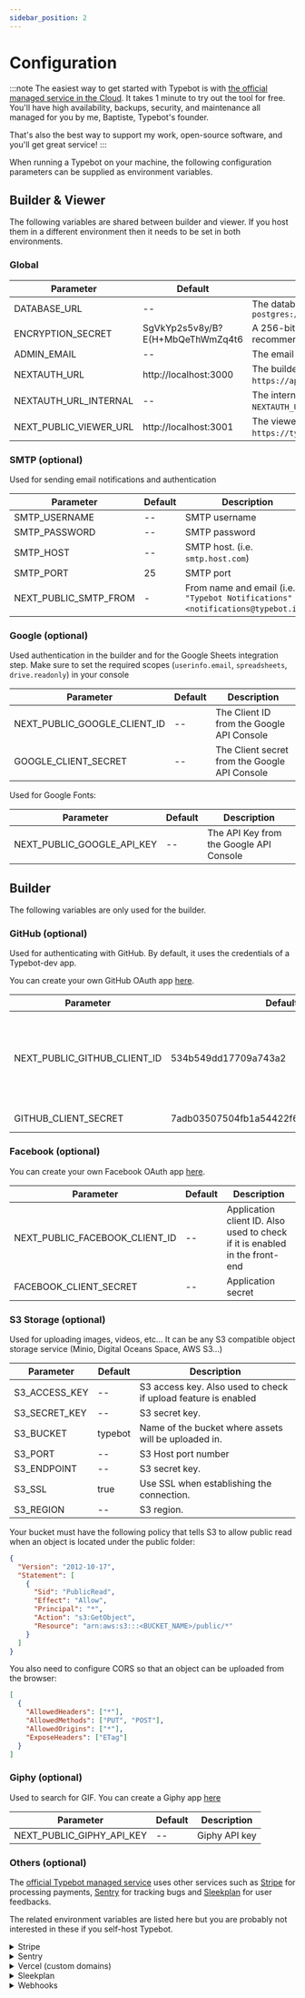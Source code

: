 ```yaml
---
sidebar_position: 2
---
```


# Configuration

:::note
The easiest way to get started with Typebot is with [the official managed service in the Cloud](https://app.typebot.io). It takes 1 minute to try out the tool for free. You'll have high availability, backups, security, and maintenance all managed for you by me, Baptiste, Typebot's founder.

That's also the best way to support my work, open-source software, and you'll get great service!
:::

When running a Typebot on your machine, the following configuration parameters can be supplied as environment variables.

## Builder & Viewer

The following variables are shared between builder and viewer. If you host them in a different environment then it needs to be set in both environments.

### Global

| Parameter              | Default                          | Description                                                                                                                                                                       |
| ---------------------- | -------------------------------- | --------------------------------------------------------------------------------------------------------------------------------------------------------------------------------- |
| DATABASE_URL           | --                               | The database URL, i.e. for external db server `postgres://user:password@ip.or.domain.to.server/database_name`                                                                     |
| ENCRYPTION_SECRET      | SgVkYp2s5v8y/B?E(H+MbQeThWmZq4t6 | A 256-bit key used to encrypt sensitive data. It is strongly recommended to [generate](https://www.allkeysgenerator.com/Random/Security-Encryption-Key-Generator.aspx) a new one. |
| ADMIN_EMAIL            | --                               | The email that will get a "Pro" plan on user creation                                                                                                                             |
| NEXTAUTH_URL           | http://localhost:3000            | The builder base URL. Should be the publicly accessible URL (i.e. `https://app.typebot.io`)                                                                                       |
| NEXTAUTH_URL_INTERNAL  | --                               | The internal builder base URL. You have to set it only when `NEXTAUTH_URL` isn't publicly accessible                                                                              |
| NEXT_PUBLIC_VIEWER_URL | http://localhost:3001            | The viewer base URL. Should be the publicly accessible URL (i.e. `https://typebot.io`)                                                                                            |

### SMTP (optional)

Used for sending email notifications and authentication

| Parameter             | Default | Description                                                                     |
| --------------------- | ------- | ------------------------------------------------------------------------------- |
| SMTP_USERNAME         | --      | SMTP username                                                                   |
| SMTP_PASSWORD         | --      | SMTP password                                                                   |
| SMTP_HOST             | --      | SMTP host. (i.e. `smtp.host.com`)                                               |
| SMTP_PORT             | 25      | SMTP port                                                                       |
| NEXT_PUBLIC_SMTP_FROM | -       | From name and email (i.e. `"Typebot Notifications" <notifications@typebot.io>`) |

### Google (optional)

Used authentication in the builder and for the Google Sheets integration step. Make sure to set the required scopes (`userinfo.email`, `spreadsheets`, `drive.readonly`) in your console

| Parameter                    | Default | Description                                   |
| ---------------------------- | ------- | --------------------------------------------- |
| NEXT_PUBLIC_GOOGLE_CLIENT_ID | --      | The Client ID from the Google API Console     |
| GOOGLE_CLIENT_SECRET         | --      | The Client secret from the Google API Console |

Used for Google Fonts:

| Parameter                  | Default | Description                             |
| -------------------------- | ------- | --------------------------------------- |
| NEXT_PUBLIC_GOOGLE_API_KEY | --      | The API Key from the Google API Console |

## Builder

The following variables are only used for the builder.

### GitHub (optional)

Used for authenticating with GitHub. By default, it uses the credentials of a Typebot-dev app.

You can create your own GitHub OAuth app [here](https://github.com/settings/developers).

| Parameter                    | Default                                  | Description                                                                 |
| ---------------------------- | ---------------------------------------- | --------------------------------------------------------------------------- |
| NEXT_PUBLIC_GITHUB_CLIENT_ID | 534b549dd17709a743a2                     | Application client ID. Also used to check if it is enabled in the front-end |
| GITHUB_CLIENT_SECRET         | 7adb03507504fb1a54422f6c3c697277cfd000a9 | Application secret                                                          |

### Facebook (optional)

You can create your own Facebook OAuth app [here](https://developers.facebook.com/apps/create/).

| Parameter                      | Default | Description                                                                 |
| ------------------------------ | ------- | --------------------------------------------------------------------------- |
| NEXT_PUBLIC_FACEBOOK_CLIENT_ID | --      | Application client ID. Also used to check if it is enabled in the front-end |
| FACEBOOK_CLIENT_SECRET         | --      | Application secret                                                          |

### S3 Storage (optional)

Used for uploading images, videos, etc... It can be any S3 compatible object storage service (Minio, Digital Oceans Space, AWS S3...)

| Parameter     | Default | Description                                                    |
| ------------- | ------- | -------------------------------------------------------------- |
| S3_ACCESS_KEY | --      | S3 access key. Also used to check if upload feature is enabled |
| S3_SECRET_KEY | --      | S3 secret key.                                                 |
| S3_BUCKET     | typebot | Name of the bucket where assets will be uploaded in.           |
| S3_PORT       | --      | S3 Host port number                                            |
| S3_ENDPOINT   | --      | S3 secret key.                                                 |
| S3_SSL        | true    | Use SSL when establishing the connection.                      |
| S3_REGION     | --      | S3 region.                                                     |

Your bucket must have the following policy that tells S3 to allow public read when an object is located under the public folder:

```json
{
  "Version": "2012-10-17",
  "Statement": [
    {
      "Sid": "PublicRead",
      "Effect": "Allow",
      "Principal": "*",
      "Action": "s3:GetObject",
      "Resource": "arn:aws:s3:::<BUCKET_NAME>/public/*"
    }
  ]
}
```

You also need to configure CORS so that an object can be uploaded from the browser:

```json
[
  {
    "AllowedHeaders": ["*"],
    "AllowedMethods": ["PUT", "POST"],
    "AllowedOrigins": ["*"],
    "ExposeHeaders": ["ETag"]
  }
]
```

### Giphy (optional)

Used to search for GIF. You can create a Giphy app [here](https://developers.giphy.com/dashboard/)

| Parameter                 | Default | Description   |
| ------------------------- | ------- | ------------- |
| NEXT_PUBLIC_GIPHY_API_KEY | --      | Giphy API key |

### Others (optional)

The [official Typebot managed service](https://app.typebot.io/) uses other services such as [Stripe](https://stripe.com/) for processing payments, [Sentry](https://sentry.io/) for tracking bugs and [Sleekplan](https://sleekplan.com/) for user feedbacks.

The related environment variables are listed here but you are probably not interested in these if you self-host Typebot.

<details><summary>Stripe</summary>
<p>

| Parameter                     | Default | Description           |
| ----------------------------- | ------- | --------------------- |
| NEXT_PUBLIC_STRIPE_PUBLIC_KEY | --      | Stripe public key     |
| STRIPE_SECRET_KEY             | --      | Stripe secret key     |
| STRIPE_PRICE_USD_ID           | --      | Pro plan USD price id |
| STRIPE_PRICE_EUR_ID           | --      | Pro plan EUR price id |
| STRIPE_WEBHOOK_SECRET         | --      | Stripe Webhook secret |

</p></details>

<details><summary>Sentry</summary>
<p>

| Parameter              | Default | Description                            |
| ---------------------- | ------- | -------------------------------------- |
| NEXT_PUBLIC_SENTRY_DSN | --      | Sentry DSN                             |
| SENTRY_AUTH_TOKEN      | --      | Used to upload sourcemaps on app build |
| SENTRY_PROJECT         | --      | Sentry project name                    |
| SENTRY_ORG             | --      | Sentry organization name               |

These can also be added to the `viewer` environment

</p></details>

<details><summary>Vercel (custom domains)</summary>
<p>

| Parameter                  | Default | Description                                     |
| -------------------------- | ------- | ----------------------------------------------- |
| VERCEL_TOKEN               | --      | Vercel API token                                |
| VERCEL_VIEWER_PROJECT_NAME | --      | The name of the viewer project in Vercel        |
| VERCEL_TEAM_ID             | --      | Vercel team ID that contains the viewer project |

</p></details>

<details><summary>Sleekplan</summary>
<p>

| Parameter         | Default | Description                                                              |
| ----------------- | ------- | ------------------------------------------------------------------------ |
| SLEEKPLAN_SSO_KEY | --      | Sleekplan SSO key used to automatically authenticate a user in Sleekplan |

</p></details>

<details><summary>Webhooks</summary>
<p>

| Parameter                | Default | Description                                                                                   |
| ------------------------ | ------- | --------------------------------------------------------------------------------------------- |
| USER_CREATED_WEBHOOK_URL | --      | Webhook URL called whenever a new user is created (used for importing a new SendGrid contact) |

</p></details>
